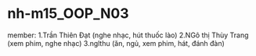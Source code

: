 ﻿# nh-m15_OOP_N03
member:
1.Trần Thiên Đạt (nghe nhạc, hút thuốc lào)
2.NGô thị Thùy Trang (xem phim, nghe nhạc)
3.nglthu (ăn, ngủ, xem phim, hát, đánh đàn)
